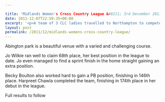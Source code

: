 ```yaml
---

title: 'Midlands Women's Cross Country League &#8211; 3rd December 2011'
date: 2011-12-07T22:59:35+00:00
excerpt: '<p>A team of 3 CLC ladies travelled to Northampton to compete in the 2nd midlands league cross country fixture of the season. </p>'
layout: post
permalink: /2011/12/midlands-womens-cross-country-league/
---
```

Abington park is a beautiful venue with a varied and challenging course. 

Jo Wilkie ran well to claim 68th place, her best position in the league to date. Jo even managed to find a sprint finish in the home straight gaining an extra position.

Becky Boulton also worked hard to gain a PB position, finishing in 146th place. Harpreet Chawla completed the team, finishing in 174th place in her debut in the league.

Full results to follow